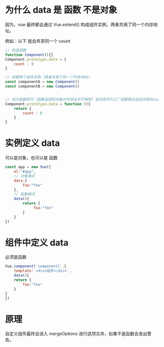 
# 为什么 data 是 函数 不是对象

因为，vue 最终都会通过 Vue.extend() 构成组件实例，两者共用了同一个内存地址。

例如：以下 就会共享同一个 count
```js
// 构造函数
function Component(){}
Component.prototype.data = {
	count : 0
}

// 创建两个组件实例（两者共用了同一个内存地址）
const componentA = new Component()
const componentB = new Component()


// 改为函数即可（函数返回的对象内存地址并不相同）会将其作为工厂函数都会返回全新data对象
Component.prototype.data = function (){
    return {
        count : 0
    }
}
```



# 实例定义 data

可以是对象，也可以是 函数
```js
const app = new Vue({
    el:"#app",
    // 对象格式
    data:{
        foo:"foo"
    },
    // 函数格式
    data(){
        return {
             foo:"foo"
        }
    }
})
```


# 组件中定义 data

必须是函数
```js
Vue.component('component1',{
    template:`<div>组件</div>`,
    data(){
    return {
        foo:"foo"
    }
}
})
```



# 原理

自定义组件最终会进入 mergeOptions 进行选项合并，如果不是函数会发出警告。